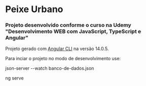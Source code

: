 # Peixe Urbano


### Projeto desenvolvido conforme o curso na Udemy "Desenvolvimento WEB com JavaScript, TypeScript e Angular"


Projeto gerado com [Angular CLI](https://github.com/angular/angular-cli) na versão 14.0.5.

Para inciar o projeto no modo de desenvolvimento use:

json-server --watch banco-de-dados.json

ng serve
